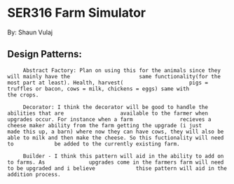 # SER316 Farm Simulator
By: Shaun Vulaj

## Design Patterns:
		 Abstract Factory: Plan on using this for the animals since they will mainly have the 			           same functionality(for the most part at least). Health, harvest(						pigs = truffles or bacon, cows = milk, chickens = eggs) same with 					  the crops.

		 Decorator: I think the decorator will be good to handle the abilities that are 				 available to the farmer when upgrades occur. For instance when a farm 				 recieves a cheese maker ability from the farm getting the upgrade (i just 				made this up, a barn) where now they can have cows, they will also be 				 able to milk and then make the cheese. So this fuctionality will need to			  be added to the currently existing farm.

		 Builder - I think this pattern will aid in the ability to add on to farms. As 				upgrades come in the farmers farm will need to be upgraded and i believe 			 thise pattern will aid in the addition process.